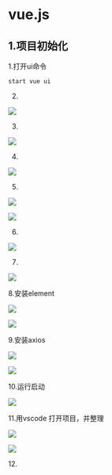 # vue.js

## 1.项目初始化



1.打开ui命令

```
start vue ui
```

2.

![](C:\Users\Administrator\Desktop\安装\arrest\1590071660649.png)

3.

![](C:\Users\Administrator\Desktop\安装\arrest\1590071916149.png)

4.

![](C:\Users\Administrator\Desktop\安装\arrest\1590071969157.png)

5.

![](C:\Users\Administrator\Desktop\安装\arrest\1590072115982.png)

![](C:\Users\Administrator\Desktop\安装\arrest\1590072368629.png)

6.

![](C:\Users\Administrator\Desktop\安装\arrest\1590072400098.png)

7.

![](C:\Users\Administrator\Desktop\安装\arrest\1590072450534.png)

8.安装element

![](C:\Users\Administrator\Desktop\安装\arrest\1590072593900.png)

![](C:\Users\Administrator\Desktop\安装\arrest\1590072669700.png)

9.安装axios

![](C:\Users\Administrator\Desktop\安装\arrest\1590072770553.png)

![](C:\Users\Administrator\Desktop\安装\arrest\1590072871117.png)

10.运行启动

![](C:\Users\Administrator\Desktop\安装\arrest\1590073752748.png)

11.用vscode 打开项目，并整理

![](C:\Users\Administrator\Desktop\安装\arrest\1590075401111.png)

![](C:\Users\Administrator\Desktop\安装\arrest\1590075430079.png)

12.<script>要与export default 对齐，否则报错

![](C:\Users\Administrator\Desktop\安装\arrest\1590076708508.png)

## 2.登录组件

![59011254009](C:\Users\Administrator\Desktop\安装\arrest\1590112540095.png)

1.出错

![59011256817](C:\Users\Administrator\Desktop\安装\arrest\1590112568170.png)

解决

![59011262306](C:\Users\Administrator\Desktop\安装\arrest\1590112623060.png)

![59011266882](C:\Users\Administrator\Desktop\安装\arrest\1590112668829.png)

重启一下项目

2.设置全局样式表

![59011349474](C:\Users\Administrator\Desktop\安装\arrest\1590113494741.png)

```
html, body, #app{
    height: 100%;
    width: 100%;
    margin: 0;
    padding: 0;
}
```

在main.js 引入

![59011357667](C:\Users\Administrator\Desktop\安装\arrest\1590113576679.png)

![59011360198](C:\Users\Administrator\Desktop\安装\arrest\1590113601986.png)

## 3要使用less,需安装插件，否则报错

![59195098909](C:\Users\Administrator\Desktop\安装\arrest\1591950989097.png)



![59195103859](C:\Users\Administrator\Desktop\安装\arrest\1591951038591.png)

## 4.如何使用CSS Tree 插件

![59195225029](C:\Users\Administrator\Desktop\安装\arrest\1591952250293.png)

## 5，解决ESLint语法报错

![59197723258](C:\Users\Administrator\Desktop\安装\arrest\1591977232587.png)

在项目中新建.prettierrc 文件，配置：

```js
{
    "semi": false , //解决加分号问题
    "singleQuote": true //解决双引号问题，单引号表示一个字符串
}
```

![59197759035](C:\Users\Administrator\Desktop\安装\arrest\1591977590352.png)

在.eslintrc.js添加规则

```js
'space-before-function-paren': 0 //解决函数前括号需留空格问题
```

## 6.配置axios请求

![59197786098](C:\Users\Administrator\Desktop\安装\arrest\1591977860987.png)

在main.js中配置

```js
import axios from 'axios' //引入axios
axios.defaults.baseURL = 'http:loaclhost:8888/api' //配置请求的根路径
Vue.prototype.$http = axios //挂载到vue原型
```

发起请求

```js
 const result = this.$http.post("login",this.data) //地址：http:loaclhost:8888/api/login 数据类型

```

返回结果：Promise对象

![59197854304](C:\Users\Administrator\Desktop\安装\arrest\1591978543040.png)

加入await  async 简化操作 **注意：await只能用在被async 修饰的方法上**

![59197848454](C:\Users\Administrator\Desktop\安装\arrest\1591978484549.png)

返回结果：（被axios封装，注意返回真实的数据在哪里）

![59197872051](C:\Users\Administrator\Desktop\安装\arrest\1591978720515.png)

可以用解构表达式获取真实数据

![59197889612](C:\Users\Administrator\Desktop\安装\arrest\1591978896129.png)

## 7.配置Message全局弹窗组件

![59197918263](C:\Users\Administrator\Desktop\安装\arrest\1591979182632.png)

使用：

![59197931368](C:\Users\Administrator\Desktop\安装\arrest\1591979313689.png)

自己测试：

![59197968659](C:\Users\Administrator\Desktop\安装\arrest\1591979686591.png)



![59197971064](C:\Users\Administrator\Desktop\安装\arrest\1591979710646.png)



##8.编程式导航，保存token到sessionStorage

![59198003043](C:\Users\Administrator\Desktop\安装\arrest\1591980030439.png)

```js
this.$router.push("/home") //编程式导航

window.sessionStorage.setItem("token", res.data.token)//保存token到sessionStorage
```

## 9.路由导航控制访问权限，退出功能，axios拦截器验证token

![59198040236](C:\Users\Administrator\Desktop\安装\arrest\1591980402366.png)

![59198059797](C:\Users\Administrator\Desktop\安装\arrest\1591980597970.png)

退出功能

![59198070069](C:\Users\Administrator\Desktop\安装\arrest\1591980700695.png)



axios拦截器验证token

![59198106540](C:\Users\Administrator\Desktop\安装\arrest\1591981065405.png)

![59198129357](C:\Users\Administrator\Desktop\安装\arrest\1591981293574.png)

config 表示请求对象 ,以上作用：在请求头中添加Authoritarian：token

## 10.解决导航菜单边界突出问题

```less
   .el-aside {
        background-color: #474a52;
        .el-menu{
            border-right: none;
        }

      }
```

## 11.作用域插槽

![59206908070](C:\Users\Administrator\Desktop\安装\arrest\1592069080709.png)

```html
<template slot-scope="scope">
	{{scope.row}}                //获取该行的所有数据
</template>
```

数据绑定

![59209736966](C:\Users\Administrator\Desktop\安装\arrest\1592097369665.png)

## 12.配置安装富文本编辑器

![59213620528](C:\Users\Administrator\Desktop\安装\arrest\1592136205284.png)

在main.js 引入

```
// 富文本编辑器
import VueQuillEditor from 'vue-quill-editor'
// 富文本编辑器样式
import 'quill/dist/quill.core.css' // import styles
import 'quill/dist/quill.snow.css' // for snow theme
import 'quill/dist/quill.bubble.css' // for bubble theme
// 全局挂载
Vue.use(VueQuillEditor /* { default global options } */)
```

```
 <quill-editor
        ref="myQuillEditor"
        v-model="goodForm.goods_detail"
        @blur="onEditorBlur($event)"   //失去焦点
        @focus="onEditorFocus($event)" //获得焦点
        @ready="onEditorReady($event)" //富文本加载时
        @change="onEditorChange($event)" //每次更改时
      />
```

```js
methods: {
    onEditorBlur(quill) {
      console.log('editor blur!', quill)
      console.log(this.goodForm.goods_detail)
    },
    onEditorFocus(quill) {
      console.log('editor focus!', quill)
    },
    onEditorReady(quill) {
      console.log('editor ready!', quill)
    },
    onEditorChange({ quill, html, text }) {
      console.log('editor change!', quill, html, text)
      this.content = html
    }
  }
```

